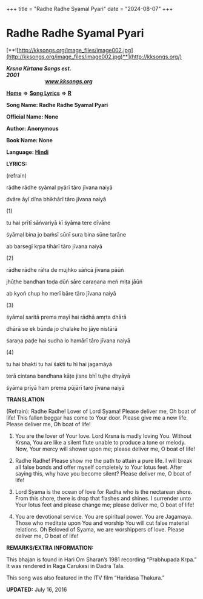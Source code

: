 +++
title = "Radhe Radhe Syamal Pyari"
date = "2024-08-07"
+++

# Radhe Radhe Syamal Pyari
[**![http://kksongs.org/image_files/image002.jpg](http://kksongs.org/image_files/image002.jpg)**](http://kksongs.org/)

**_Krsna Kirtana Songs est. 2001_**                                                                                                                                                 **_www.kksongs.org_**

**[Home](http://kksongs.org/)** **⇒** **[Song Lyrics](http://kksongs.org/lyrics.html)** **⇒** **[R](http://kksongs.org/songs/song_r.html)**

**Song Name: Radhe Radhe Syamal Pyari**

**Official Name: None**

**Author: Anonymous**

**Book Name: None**

**Language: [Hindi](http://kksongs.org/language/list/hindi.html)**

**LYRICS:**

(refrain)

rādhe rādhe syāmal pyārī tāro jīvana naiyā

dvāre āyī dīna bhikhārī tāro jīvana naiyā

(1)

tu hai prītī sāńvariyā kī śyāma tere dīvāne

śyāmal bina jo baḿsī sūnī sura bina sūne tarāne

ab barsegī kṛpa tihārī tāro jīvana naiyā

(2)

rādhe rādhe rāha de mujhko sāńcā jīvana pāūń

jhūṭhe bandhan toḍa dūń sāre caraṇana meń miṭa jāūń

ab kyoń chup ho merī bāre tāro jīvana naiyā

(3)

śyāmal saritā prema mayī hai rādhā amṛta dhārā

dhārā se ek būnda jo chalake ho jāye nistārā

śaraṇa paḍe hai sudha lo hamārī tāro jīvana naiyā

(4)

tu hai bhakti tu hai śakti tu hī hai jagamāyā

terā cintana bandhana kāṭe jisne bhī tujhe dhyāyā

śyāma prīyā ham prema pūjārī taro jīvana naiyā

**TRANSLATION**

(Refrain): Radhe Radhe! Lover of Lord Syama! Please deliver me, Oh boat of life! This fallen beggar has come to Your door. Please give me a new life. Please deliver me, Oh boat of life!

1) You are the lover of Your love. Lord Krsna is madly loving You. Without Krsna, You are like a silent flute unable to produce a tone or melody. Now, Your mercy will shower upon me; please deliver me, O boat of life!

2) Radhe Radhe! Please show me the path to attain a pure life. I will break all false bonds and offer myself completely to Your lotus feet. After saying this, why have you become silent? Please deliver me, O boat of life!

3) Lord Syama is the ocean of love for Radha who is the nectarean shore. From this shore, there is drop that flashes and shines. I surrender unto Your lotus feet and please change me; please deliver me, O boat of life!

4) You are devotional service. You are spiritual power. You are Jagamaya. Those who meditate upon You and worship You will cut false material relations. Oh Beloved of Syama, we are worshippers of love. Please deliver me, O boat of life!

**REMARKS/EXTRA INFORMATION:**

This bhajan is found in Hari Om Sharan’s 1981 recording “Prabhupada Krpa.” It was rendered in Raga Carukesi in Dadra Tala.

This song was also featured in the ITV film “Haridasa Thakura.”

**UPDATED:** July 16, 2016